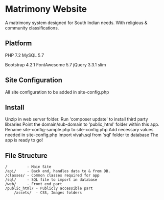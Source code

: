 # Matrimony Website

A matrimony system designed for South Indian needs. With religious & community classifications.

## Platform
PHP 7.2
MySQL 5.7

Bootstrap 4.2.1
FontAwesome 5.7
jQuery 3.3.1 slim

## Site Configuration
All site configuration to be added in site-config.php

## Install
Unzip in web server folder.
Run 'composer update' to install third party libraries
Point the domain/sub-domain to 'public_html' folder within this app.
Rename site-config-sample.php to site-config.php
Add necessary values needed in site-config.php
Import vivah.sql from 'sql' folder to database
The app is ready to go!

## File Structure
~~~
/         - Main Site
/api/     - Back end, handles data to & from DB.
/classes/ - Common classes required for app
/sql/     - SQL file to import in database
/web/     - Front end part
/public_html/ - Publicly accessible part
    /assets/  - CSS, Images folders
~~~
